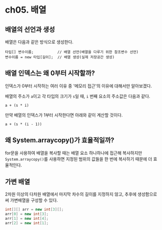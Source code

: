 # ch05. 배열

## 배열의 선언과 생성

배열은 다음과 같은 방식으로 생성한다. 

```text
타입[] 변수이름;           // 배열 선언(배열을 다루기 위한 참조변수 선언)
변수이름 = new 타입[길이];  // 배열 생성(실제 저장공간 생성)
```

## 배열 인덱스는 왜 0부터 시작할까?

인덱스가 0부터 시작하는 여러 이유 중 '메모리 접근'의 이유에 대해서만 알아보겠다.

배열의 주소가 `a`이고 각 타입의 크기가 `s`일 때, `i` 번째 요소의 주소값은 다음과 같다. 

```
a + (s * i)
```

만약 배열의 인덱스가 1부터 시작한다면 아래와 같이 계산할 것이다.

```
a + (s * (i - 1))
```


## 왜 System.arraycopy()가 효율적일까?

for문을 사용하여 배열을 복사할 때는 배열 요소 하나하나에 접근해 복사하지만 `System.arraycopy()`를 사용하면 지정된 범위의 값들을 한 번에 복사하기 때문에 더 효율적인다.  

## 가변 배열

2차원 이상의 다차원 배열에서 마지막 차수의 길이를 지정하지 않고, 추후에 생성함으로써 가변배열을 구성할 수 있다.

```java
int[][] arr = new int[3][];
arr[0] = new int[3];
arr[1] = new int[4];
arr[2] = new int[1];
```

